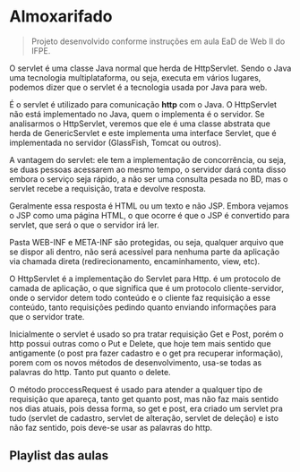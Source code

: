 # Almoxarifado

> Projeto desenvolvido conforme instruções em aula EaD de Web II do IFPE.

O servlet é uma classe Java normal que herda de HttpServlet. Sendo o Java uma tecnologia multiplataforma, ou seja, executa em vários lugares, podemos dizer que o servlet é a tecnologia usada por Java para web.

É o servlet é utilizado para comunicação **http** com o Java. O HttpServlet não está implementado no Java, quem o implementa é o servidor. Se analisarmos o HttpServlet, veremos que ele é uma classe abstrata que herda de GenericServlet e este implementa uma interface Servlet, que é implementada no servidor (GlassFish, Tomcat ou outros).

A vantagem do servlet: ele tem a implementação de concorrência, ou seja, se duas pessoas acessarem ao mesmo tempo, o servidor dará conta disso embora o serviço seja rápido, a não ser uma consulta pesada no BD, mas o servlet recebe a requisição, trata e devolve  resposta.

Geralmente essa resposta é HTML ou um texto e não JSP. Embora vejamos o JSP como uma página HTML, o que ocorre é que o JSP é convertido para servlet, que será o que o servidor irá ler.

Pasta WEB-INF e META-INF são protegidas, ou seja, qualquer arquivo que se dispor ali dentro, não será acessível para nenhuma parte da aplicação via chamada direta (redirecionamento, encaminhamento, view, etc).

O HttpServlet é a implementação do Servlet para Http. é  um protocolo de camada de aplicação, o que significa que é um protocolo cliente-servidor, onde o servidor detem todo conteúdo e o cliente faz requisição a esse conteúdo, tanto requisições pedindo quanto enviando informações para que o servidor trate.

Inicialmente o servlet é usado so pra tratar requisição Get e Post, porém o http possui outras como o Put e Delete, que hoje tem mais sentido que antigamente (o post pra fazer cadastro e o get pra recuperar informação), porem com os novos métodos de desenvolvimento, usa-se todas as palavras do http. Tanto put quanto o delete.

O método proccessRequest é usado para atender a qualquer tipo de requisição que apareça, tanto get quanto post, mas não faz mais sentido nos dias atuais, pois dessa forma, so get e post, era criado um servlet pra tudo (servlet de cadastro, servlet de alteração, servlet de deleção) e isto não faz sentido, pois deve-se usar as palavras do http.


## Playlist das aulas

